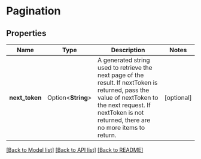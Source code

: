# Pagination

## Properties

Name | Type | Description | Notes
------------ | ------------- | ------------- | -------------
**next_token** | Option<**String**> | A generated string used to retrieve the next page of the result. If nextToken is returned, pass the value of nextToken to the next request. If nextToken is not returned, there are no more items to return. | [optional]

[[Back to Model list]](../README.md#documentation-for-models) [[Back to API list]](../README.md#documentation-for-api-endpoints) [[Back to README]](../README.md)


